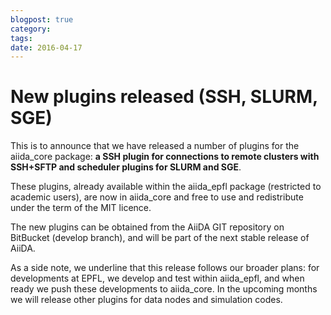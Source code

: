 ```yaml
---
blogpost: true
category:
tags:
date: 2016-04-17
---
```


# New plugins released (SSH, SLURM, SGE)

This is to announce that we have released a number of plugins for the aiida\_core package: **a SSH plugin for connections to remote clusters with SSH+SFTP and scheduler plugins for SLURM and SGE**.

These plugins, already available within the aiida\_epfl package (restricted to academic users), are now in aiida\_core and free to use and redistribute under the term of the MIT licence.

The new plugins can be obtained from the AiiDA GIT repository on BitBucket (develop branch), and will be part of the next stable release of AiiDA.

As a side note, we underline that this release follows our broader plans: for developments at EPFL, we develop and test within aiida\_epfl, and when ready we push these developments to aiida\_core. In the upcoming months we will release other plugins for data nodes and simulation codes.
